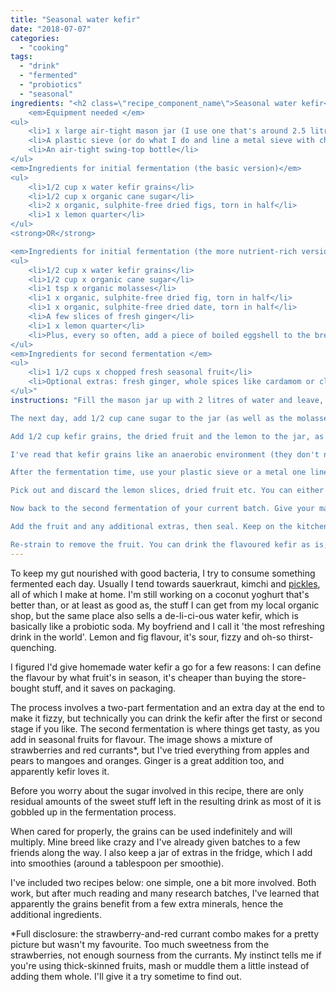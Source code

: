 ```yaml
---
title: "Seasonal water kefir"
date: "2018-07-07"
categories: 
  - "cooking"
tags: 
  - "drink"
  - "fermented"
  - "probiotics"
  - "seasonal"
ingredients: "<h2 class=\"recipe_component_name\">Seasonal water kefir</h2>
    <em>Equipment needed </em>
<ul>
 	<li>1 x large air-tight mason jar (I use one that's around 2.5 litres)</li>
 	<li>A plastic sieve (or do what I do and line a metal sieve with cheesecloth when straining the grains, which don't deal well with metal)</li>
 	<li>An air-tight swing-top bottle</li>
</ul>
<em>Ingredients for initial fermentation (the basic version)</em>
<ul>
 	<li>1/2 cup x water kefir grains</li>
 	<li>1/2 cup x organic cane sugar</li>
 	<li>2 x organic, sulphite-free dried figs, torn in half</li>
 	<li>1 x lemon quarter</li>
</ul>
<strong>OR</strong>

<em>Ingredients for initial fermentation (the more nutrient-rich version)</em>
<ul>
 	<li>1/2 cup x water kefir grains</li>
 	<li>1/2 cup x organic cane sugar</li>
 	<li>1 tsp x organic molasses</li>
 	<li>1 x organic, sulphite-free dried fig, torn in half</li>
 	<li>1 x organic, sulphite-free dried date, torn in half</li>
 	<li>A few slices of fresh ginger</li>
 	<li>1 x lemon quarter</li>
 	<li>Plus, every so often, add a piece of boiled eggshell to the brew</li>
</ul>
<em>Ingredients for second fermentation </em>
<ul>
 	<li>1 1/2 cups x chopped fresh seasonal fruit</li>
 	<li>Optional extras: fresh ginger, whole spices like cardamom or clove, fresh herbs</li>
</ul>"
instructions: "Fill the mason jar up with 2 litres of water and leave, unsealed, overnight. This helps chlorine from tap water to evaporate. If your tap water is chlorine free, you can skip this step. You can also use natural spring water instead to start making the kefir immediately.

The next day, add 1/2 cup cane sugar to the jar (as well as the molasses, if following the more involved fermentation option) and stir with a wooden spoon (remember: kefir grains don't like metal) until dissolved.

Add 1/2 cup kefir grains, the dried fruit and the lemon to the jar, as well as the ginger and egg shell if using. Seal the jar, then leave on the kitchen counter away from direct sunlight for 2-3 days, the former for warmer months and the latter during winter. One recipe I read suggests giving it some sunlight on the last day, which I do from time to time.

I've read that kefir grains like an anaerobic environment (they don't need oxygen to survive), hence the air-tight container. If you want to reduce the (already small) amount of alcohol present in finished water kefir, however, you can use cheesecloth over the lid instead.

After the fermentation time, use your plastic sieve or a metal one lined with cheesecloth to strain the mixture from the jar into a bowl.

Pick out and discard the lemon slices, dried fruit etc. You can either use the grains to start a fresh batch immediately, or you can store them in a jar in the fridge with a mixture of water and sugar. I use around one tablespoon of organic cane sugar per time and cover with water. If you had mixture leftover from the first fermentation feel free to add that in. The grains are happiest when making water kefir though, so as soon as I'm running low on one batch I get a new one rolling.

Now back to the second fermentation of your current batch. Give your mason jar a rinse, then pour the strained liquid back in.

Add the fruit and any additional extras, then seal. Keep on the kitchen bench for another 24 hours. After that time, the fruit should have risen to the surface and the liquid should have a light fizz.

Re-strain to remove the fruit. You can drink the flavoured kefir as is, or pour it into a swing-top bottle and leave at room temperature for an additional 24 hours or longer to make it fizzy. Just make sure you 'burp' the bottle once or twice a day, as bottles like this have been known to explode."
---
```

To keep my gut nourished with good bacteria, I try to consume something fermented each day. Usually I tend towards sauerkraut, kimchi and [pickles](https://cookingwithnothing.com/easy-pickles/), all of which I make at home. I'm still working on a coconut yoghurt that's better than, or at least as good as, the stuff I can get from my local organic shop, but the same place also sells a de-li-ci-ous water kefir, which is basically like a probiotic soda. My boyfriend and I call it 'the most refreshing drink in the world'. Lemon and fig flavour, it's sour, fizzy and oh-so thirst-quenching.

I figured I'd give homemade water kefir a go for a few reasons: I can define the flavour by what fruit's in season, it's cheaper than buying the store-bought stuff, and it saves on packaging.

The process involves a two-part fermentation and an extra day at the end to make it fizzy, but technically you can drink the kefir after the first or second stage if you like. The second fermentation is where things get tasty, as you add in seasonal fruits for flavour. The image shows a mixture of strawberries and red currants\*, but I've tried everything from apples and pears to mangoes and oranges. Ginger is a great addition too, and apparently kefir loves it.

Before you worry about the sugar involved in this recipe, there are only residual amounts of the sweet stuff left in the resulting drink as most of it is gobbled up in the fermentation process.

When cared for properly, the grains can be used indefinitely and will multiply. Mine breed like crazy and I've already given batches to a few friends along the way. I also keep a jar of extras in the fridge, which I add into smoothies (around a tablespoon per smoothie).

I've included two recipes below: one simple, one a bit more involved. Both work, but after much reading and many research batches, I've learned that apparently the grains benefit from a few extra minerals, hence the additional ingredients.

\*Full disclosure: the strawberry-and-red currant combo makes for a pretty picture but wasn't my favourite. Too much sweetness from the strawberries, not enough sourness from the currants. My instinct tells me if you're using thick-skinned fruits, mash or muddle them a little instead of adding them whole. I'll give it a try sometime to find out.
